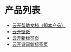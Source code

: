 # 产品列表
* [云开帮助文档（即本产品）](SkyDocuments.md "前往云开帮助文档")
* [云开壁纸](SkyWallpaper.md "前往云开壁纸")
* [云开新标签页](SkyNewTab.md "前往 云开新标签页")
* [云开诗词新标签页](SkyNewTabPoem.md "前往云开诗词新标签页")